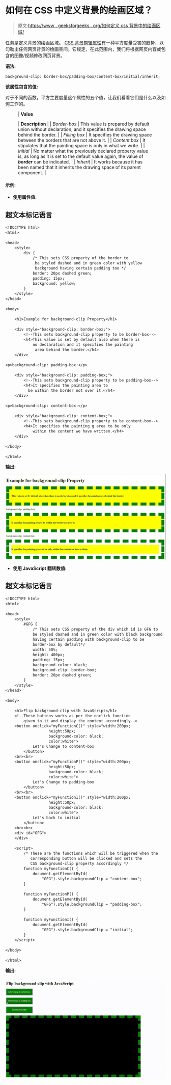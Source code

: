 # 如何在 CSS 中定义背景的绘画区域？

> 原文:[https://www . geeksforgeeks . org/如何定义 css 背景中的绘画区域/](https://www.geeksforgeeks.org/how-to-define-the-painting-area-of-the-background-in-css/)

任务是定义背景的绘画区域。 [CSS 背景剪辑属性](https://www.geeksforgeeks.org/css-background-clip-property/)有一种平方度量受害的趋势，以勾勒出任何网页背景的绘画空间。它规定，在此范围内，我们将根据网页内容或包含的图像/视频修改网页背景。

**语法:**

```
background-clip: border-box/padding-box/content-box/initial/inherit;
```

**该属性包含的值:**

对于不同的函数，平方主要度量这个属性的五个值，让我们看看它们是什么以及如何工作的。

<figure class="table">

| **Value**

 | **Description** |
| *Border-box* | This value is prepared by default union without declaration, and it specifies the drawing space behind the border. |
| *Filling box* | It specifies the drawing space between the borders that are not above it. |
| *Content box* | It stipulates that the painting space is only in what we write. |
| *Initial* | No matter what the previously declared property value is, as long as it is set to the default value again, the value of ***border*** can be indicated. |
| *Inherit* | It works because it has been named that it inherits the drawing space of its parent component. |

</figure>

#### 示例:

*   **使用属性值:**

## 超文本标记语言

```
<!DOCTYPE html>
<html>

<head>
    <style>
        div {
            /* This sets CSS property of the border to
             be styled dashed and in green color with yellow 
             background having certain padding too */
            border: 20px dashed green;
            padding: 15px;
            background: yellow;
        }
    </style>
</head>

<body>

    <h1>Example for background-clip Property</h1>

    <div style="background-clip: border-box;">
        <!--This sets background-clip property to be border-box-->
        <h4>This value is set by default also when there is 
            no declaration and it specifies the painting
             area behind the border.</h4>
    </div>

<p>background-clip: padding-box:</p>

    <div style="background-clip: padding-box;">
        <!--This sets background-clip property to be padding-box-->
        <h4>It specifies the painting area to
          be within the border not over it.</h4>
    </div>

<p>background-clip: content-box:</p>

    <div style="background-clip: content-box;">
        <!--This sets background-clip property to be content-box-->
        <h4>It specifies the painting g area to be only 
            within the content we have written.</h4>
    </div>

</body>

</html>
```

**输出:**

![](img/39d6beff87639e4ed58acdc5ddd9f98f.png)

*   **使用 JavaScript 翻转数值:**

## 超文本标记语言

```
<!DOCTYPE html>
<html>

<head>
    <style>
        #GFG {
            /* This sets CSS property of the div which id is GFG to 
            be styled dashed and in green color with black background 
            having certain padding with background-clip to be 
            border-box by default*/
            width: 50%;
            height: 400px;
            padding: 15px;
            background-color: black;
            background-clip: border-box;
            border: 20px dashed green;
        }
    </style>
</head>

<body>

    <h1>Flip background-clip with JavaScript</h1>
    <!--These buttons works as per the onclick function 
        given to it and display the content accordingly-->
    <button onclick="myFunctionC()" style="width:200px;
                   height:50px;
                   background-color: black;
                   color:white">
            Let's Change to content-box
        </button>
    <br><br>
    <button onclick="myFunctionP()" style="width:200px;
                   height:50px;
                   background-color: black;
                   color:white">
            Let's Change to padding-box
        </button>
    <br><br>
    <button onclick="myFunctionI()" style="width:200px;
                   height:50px;
                   background-color: black;
                   color:white">
            Let's back to initial
        </button>
    <br><br>
    <div id="GFG">
    </div>

    <script>
        /* These are the functions which will be triggered when the 
           corresponding button will be clicked and sets the 
           CSS background-clip property accordingly */
        function myFunctionC() {
            document.getElementById(
                "GFG").style.backgroundClip = "content-box";
        }

        function myFunctionP() {
            document.getElementById(
                "GFG").style.backgroundClip = "padding-box";
        }

        function myFunctionI() {
            document.getElementById(
                "GFG").style.backgroundClip = "initial";
        }
    </script>

</body>

</html>
```

**输出:**

![](img/7dc035d923ce64c39ad826f6fa81f027.png)